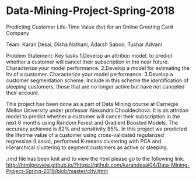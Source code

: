 # Data-Mining-Project-Spring-2018
Predicting Customer Life-Time Value (ltv) for an Online Greeting Card Company

Team: Karan Desai, Disha Nathani, Adarsh Saboo, Tushar Advani

Problem Statement: Key tasks 1.Develop an attrition model, to predict whether a customer will cancel their subscription in the near future. Characterize your model performance. 2.Develop a model for estimating the ltv of a customer. Characterize your model performance. 3.Develop a customer segmentation scheme. Include in this scheme the identification of sleeping customers, those that are no longer active but have not canceled their account.

This project has been done as a part of Data Mining course at Carnegie Mellon University under professor Alexandra Chouldechova. It is an attrition model to predict whether a customer will cancel their subscription in the next 6 months using Random Forest and Gradient Boosted Models. The accuracy achieved is 82% and sensitivity 85%. In this project we predicted the lifetime value of a customer using cross-validated regularized regression (Lasso), performed K-means clustering with PCA and Hierarchical clustering to segment customers as active or sleeping.

.rmd file has been knit and to view the html please go to the following link: http://htmlpreview.github.io/?https://github.com/karandesai04/Data-Mining-Project-Spring-2018/blob/master/cltv.html
